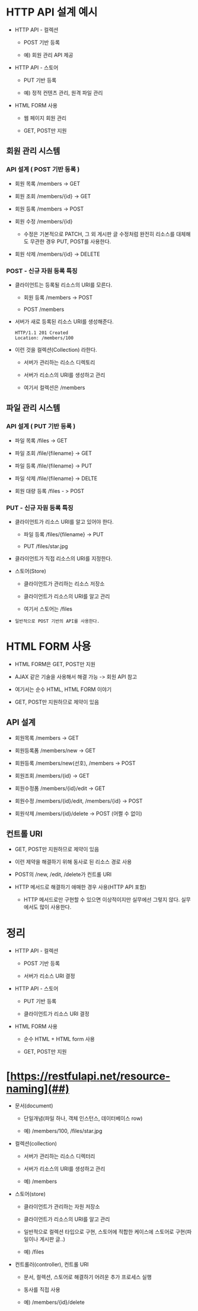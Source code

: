 # HTTP API 설계 예시

* HTTP API - 컬렉션

    * POST 기반 등록 

    * 예) 회원 관리 API 제공

* HTTP API - 스토어

    * PUT 기반 등록

    * 예) 정적 컨텐츠 관리, 원격 파일 관리

* HTML FORM 사용

    * 웹 페이지 회원 관리

    * GET, POST만 지원

## 회원 관리 시스템 

### API 설계 ( POST 기반 등록 )

* 회원 목록 /members -> GET

* 회원 조회 /members/{id} -> GET

* 회원 등록 /members -> POST

* 회원 수정 /members/{id} 

    * 수정은 기본적으로 PATCH, 그 외 게시판 글 수정처럼 완전히 리소스를 대체해도 무관한 경우 PUT, POST를 사용한다.

* 회원 삭제 /members/{id} -> DELETE

### POST - 신규 자원 등록 특징

* 클라이언트는 등록될 리소스의 URI를 모른다.

    * 회원 등록 /members -> POST

    * POST /members

* 서버가 새로 등록된 리소스 URI를 생성해준다.

    ```HTTP
    HTTP/1.1 201 Created
    Location: /members/100
    ```
    
* 이런 것을 컬렉션(Collection) 라한다.

    * 서버가 관리하는 리소스 디렉토리
   
    * 서버가 리소스의 URI를 생성하고 관리

    * 여기서 컬렉션은 /members

## 파일 관리 시스템

### API 설계 ( PUT 기반 등록 )

* 파일 목록 /files -> GET

* 파일 조회 /file/{filename} -> GET

* 파일 등록 /file/{filename} -> PUT

* 파일 삭제 /file/{filename} -> DELTE

* 회원 대량 등록 /files - > POST

### PUT - 신규 자원 등록 특징

* 클라이언트가 리소스 URI를 알고 있어야 한다.

   * 파일 등록 /files/{filename} -> PUT

   * PUT /files/star.jpg

* 클라이언트가 직접 리소스의 URI를 지정한다.

* 스토어(Store)

   * 클라이언트가 관리하는 리소스 저장소

   * 클라이언트가 리소스의 URI를 알고 관리

   * 여기서 스토어는 /files

* `일반적으로 POST 기반의 API를 사용한다.`

# HTML FORM 사용

* HTML FORM은 GET, POST만 지원

* AJAX 같은 기술을 사용해서 해결 가능 -> 회원 API 참고

* 여기서는 순수 HTML, HTML FORM 이야기

* GET, POST만 지원하므로 제약이 있음

## API 설계

* 회원목록    /members -> GET

* 회원등록폼  /members/new -> GET

* 회원등록    /members/new(선호), /members -> POST

* 회원조회    /members/{id} -> GET

* 회원수정폼  /members/{id}/edit -> GET

* 회원수정    /members/{id}/edit, /members/{id} -> POST

* 회원삭제    /members/{id}/delete -> POST (어쩔 수 없이)

## 컨트롤 URI

* GET, POST만 지원하므로 제약이 있음

* 이런 제약을 해결하기 위해 동사로 된 리소스 경로 사용

* POST의 /new, /edit, /delete가 컨트롤 URI

* HTTP 메서드로 해결하기 애매한 경우 사용(HTTP API 포함)

   * HTTP 메서드로만 구현할 수 있으면 이상적이지만 실무에선 그렇지 않다. 실무에서도 많이 사용한다.

# 정리

* HTTP API - 컬렉션

    * POST 기반 등록 

    * 서버가 리소스 URI 결정

* HTTP API - 스토어

    * PUT 기반 등록

    * 클라이언트가 리소스 URI 결정

* HTML FORM 사용

    * 순수 HTML + HTML form 사용

    * GET, POST만 지원

# [https://restfulapi.net/resource-naming](##)

* 문서(document) 

   * 단일개념(파일 하나, 객체 인스턴스, 데이터베이스 row)

   * 예) /members/100, /ﬁles/star.jpg

* 컬렉션(collection) 

   * 서버가 관리하는 리소스 디렉터리

   * 서버가 리소스의 URI를 생성하고 관리

   * 예) /members

* 스토어(store) 

   * 클라이언트가 관리하는 자원 저장소

   * 클라이언트가 리소스의 URI를 알고 관리

   * 일반적으로 컬렉션 타입으로 구현, 스토어에 적합한 케이스에 스토어로 구현(파일이나 게시판 글..)

   * 예) /ﬁles

* 컨트롤러(controller), 컨트롤 URI 

   * 문서, 컬렉션, 스토어로 해결하기 어려운 추가 프로세스 실행

   * 동사를 직접 사용

   * 예) /members/{id}/delete
